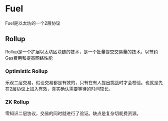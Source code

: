 Fuel
===
Fuel是以太坊的一个2层协议
## Rollup
Rollup是一个扩展以太坊区块链的技术，是一个批量提交交易量的技术。以节约Gas费用和提高网络性能
### Optimistic Rollup
乐观二层交易，假设交易都是有效的，只有在有人提出挑战时才会校验。也就是先在2层协议上加入有效，真实确认需要等待的时间较长。
### ZK Rollup
零知识二层协议，交易的同时就进行了验证。缺点是复杂切耗费资源。